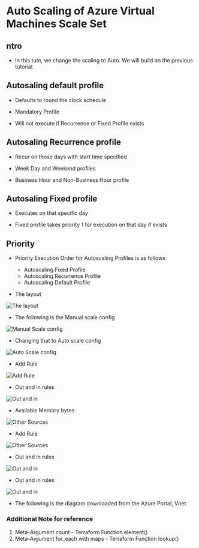 # Auto Scaling of Azure Virtual Machines Scale Set

## ntro

- In this tute, we change the scaling to Auto. We will build on the previous tutorial.

## Autosaling default profile

- Defaults to round the clock schedule

- Mandatory Profile

- Will not execute if Recurrence or Fixed Profile exists

## Autosaling Recurrence profile

- Recur on those days with start time specified

- Week Day  and Weekend profiles

- Business Hour and Non-Business Hour profile

## Autosaling Fixed profile

- Executes on that specific day

- Fixed profile takes priority 1 for execution on that day if exists

## Priority

- Priority Execution Order for Autoscaling Profiles is as follows

    - Autoscaling Fixed Profile
    - Autoscaling Recurrence Profile
    - Autoscaling Default Profile

- The layout

![The layout](./Images/Layout-Auto.jpg)

- The following is the Manual scale config

![Manual Scale config](./Images/Portail-Ui-Manual-Scale.jpg)

- Changing that to Auto scale config

![Auto Scale config](./Images/Portail-Ui-Auto-Scale-config.jpg)

- Add Rule

![Add Rule](./Images/Scale-in-rule.jpg)

- Out and in rules

![Out and in](./Images/Scale-Out-In.jpg)

- Available Memory bytes

![Other Sources](./Images/AvailableMemoryBytesRule.jpg)

- Add Rule

![Other Sources](./Images/Other-Sources-in.jpg)

- Out and in rules

![Out and in](./Images/Other-Sources-out1.jpg)

- Out and in rules

![Out and in](./Images/Other-Sources-out2.jpg)




- The following is the diagram downloaded from the Azure Portal, Vnet


### Additional Note for reference
1. Meta-Argument count - Terraform Function element()
2. Meta-Argument for_each with maps - Terraform Function lookup()

